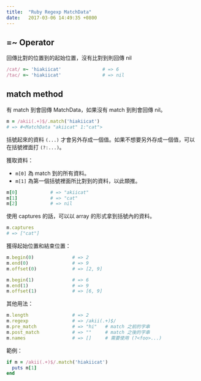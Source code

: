 ```yaml
---
title:  "Ruby Regexp MatchData"
date:   2017-03-06 14:49:35 +0800
---
```


## =~ Operator

回傳比對的位置到的起始位置，沒有比對到則回傳 nil

```ruby
/cat/ =~ 'hiakiicat'               # => 6
/tac/ =~ 'hiakiicat'               # => nil
```

## match method

有 match 到會回傳 MatchData，如果沒有 match 到則會回傳 nil。

```ruby
m = /akii(.+)$/.match('hiakiicat')
# => #<MatchData "akiicat" 1:"cat">
```

括號起來的資料 `(...)` 才會另外存成一個值。如果不想要另外存成一個值，可以在括號裡面打 `(?:...)`。

獲取資料：

- `m[0]` 為 match 到的所有資料。
- `m[1]` 為第一個括號裡面所比對到的資料，以此類推。

```ruby
m[0]            # => "akiicat"
m[1]            # => "cat"
m[2]            # => nil
```

<!--excerpt-->

使用 captures 的話，可以以 array 的形式拿到括號內的資料。

```ruby
m.captures
# => ["cat"]
```

獲得起始位置和結束位置：

```ruby
m.begin(0)              # => 2
m.end(0)                # => 9
m.offset(0)             # => [2, 9]

m.begin(1)              # => 6
m.end(1)                # => 9
m.offset(1)             # => [6, 9]
```

其他用法：

```ruby
m.length                # => 2
m.regexp                # => /akii(.+)$/
m.pre_match             # => "hi"   # match 之前的字串
m.post_match            # => ""     # match 之後的字串
m.names                 # => []     # 需要使用 (?<foo>...)
```

範例：

```ruby
if m = /akii(.+)$/.match('hiakiicat')
  puts m[1]
end
```
